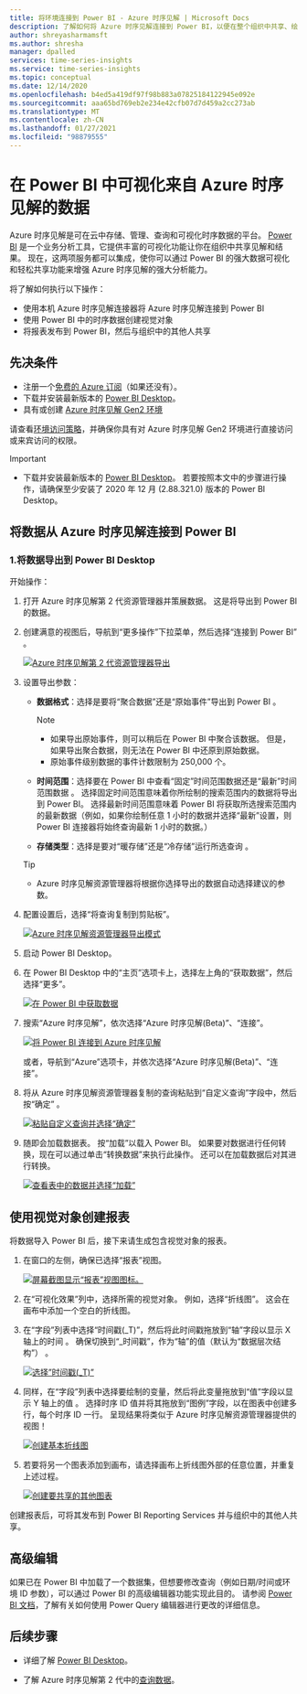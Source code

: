 ```yaml
---
title: 将环境连接到 Power BI - Azure 时序见解 | Microsoft Docs
description: 了解如何将 Azure 时序见解连接到 Power BI，以便在整个组织中共享、绘制图表和显示数据。
author: shreyasharmamsft
ms.author: shresha
manager: dpalled
services: time-series-insights
ms.service: time-series-insights
ms.topic: conceptual
ms.date: 12/14/2020
ms.openlocfilehash: b4ed5a419df97f98b883a07825184122945e092e
ms.sourcegitcommit: aaa65bd769eb2e234e42cfb07d7d459a2cc273ab
ms.translationtype: MT
ms.contentlocale: zh-CN
ms.lasthandoff: 01/27/2021
ms.locfileid: "98879555"
---
```

# <a name="visualize-data-from-azure-time-series-insights-in-power-bi"></a>在 Power BI 中可视化来自 Azure 时序见解的数据

Azure 时序见解是可在云中存储、管理、查询和可视化时序数据的平台。 [Power BI](https://powerbi.microsoft.com) 是一个业务分析工具，它提供丰富的可视化功能让你在组织中共享见解和结果。 现在，这两项服务都可以集成，使你可以通过 Power BI 的强大数据可视化和轻松共享功能来增强 Azure 时序见解的强大分析能力。

将了解如何执行以下操作：

* 使用本机 Azure 时序见解连接器将 Azure 时序见解连接到 Power BI
* 使用 Power BI 中的时序数据创建视觉对象
* 将报表发布到 Power BI，然后与组织中的其他人共享


## <a name="prerequisites"></a>先决条件

* 注册一个[免费的 Azure 订阅](https://azure.microsoft.com/free/)（如果还没有）。
* 下载并安装最新版本的 [Power BI Desktop](https://powerbi.microsoft.com/downloads/)。
* 具有或创建 [Azure 时序见解 Gen2 环境](./how-to-provision-manage.md)

请查看[环境访问策略](./concepts-access-policies.md)，并确保你具有对 Azure 时序见解 Gen2 环境进行直接访问或来宾访问的权限。 

> [!IMPORTANT]
> * 下载并安装最新版本的 [Power BI Desktop](https://powerbi.microsoft.com/downloads/)。 若要按照本文中的步骤进行操作，请确保至少安装了 2020 年 12 月 (2.88.321.0) 版本的 Power BI Desktop。 

## <a name="connect-data-from-azure-time-series-insights-to-power-bi"></a>将数据从 Azure 时序见解连接到 Power BI

### <a name="1-export-data-into-power-bi-desktop"></a>1.将数据导出到 Power BI Desktop

开始操作：

1. 打开 Azure 时序见解第 2 代资源管理器并策展数据。 这是将导出到 Power BI 的数据。
1. 创建满意的视图后，导航到“更多操作”下拉菜单，然后选择“连接到 Power BI” 。

    [![Azure 时序见解第 2 代资源管理器导出](media/how-to-connect-power-bi/export-from-explorer.jpg)](media/how-to-connect-power-bi/export-from-explorer.jpg#lightbox)

1. 设置导出参数：

   * **数据格式**：选择是要将“聚合数据”还是“原始事件”导出到 Power BI 。 

       > [!NOTE]
       > * 如果导出原始事件，则可以稍后在 Power BI 中聚合该数据。 但是，如果导出聚合数据，则无法在 Power BI 中还原到原始数据。 
       > * 原始事件级别数据的事件计数限制为 250,000 个。

   * **时间范围**：选择要在 Power BI 中查看“固定”时间范围数据还是“最新”时间范围数据 。 选择固定时间范围意味着你所绘制的搜索范围内的数据将导出到 Power BI。 选择最新时间范围意味着 Power BI 将获取所选搜索范围内的最新数据（例如，如果你绘制任意 1 小时的数据并选择“最新”设置，则 Power BI 连接器将始终查询最新 1 小时的数据。）
  
   * **存储类型**：选择是要对“暖存储”还是“冷存储”运行所选查询 。 

    > [!TIP]
    > * Azure 时序见解资源管理器将根据你选择导出的数据自动选择建议的参数。 

1. 配置设置后，选择“将查询复制到剪贴板”。

    [![Azure 时序见解资源管理器导出模式](media/how-to-connect-power-bi/choose-explorer-parameters.jpg)](media/how-to-connect-power-bi/choose-explorer-parameters.jpg#lightbox)

2. 启动 Power BI Desktop。
   
3. 在 Power BI Desktop 中的“主页”选项卡上，选择左上角的“获取数据”，然后选择“更多”。

    [![在 Power BI 中获取数据](media/how-to-connect-power-bi/get-data-power-bi.jpg)](media/how-to-connect-power-bi/get-data-power-bi.jpg#lightbox)

4. 搜索“Azure 时序见解”，依次选择“Azure 时序见解(Beta)”、“连接”。  

    [![将 Power BI 连接到 Azure 时序见解](media/how-to-connect-power-bi/select-tsi-connector.jpg)](media/how-to-connect-power-bi/select-tsi-connector.jpg#lightbox)

    或者，导航到“Azure”选项卡，并依次选择“Azure 时序见解(Beta)”、“连接”。

5. 将从 Azure 时序见解资源管理器复制的查询粘贴到“自定义查询”字段中，然后按“确定” 。

    [![粘贴自定义查询并选择“确定”](media/how-to-connect-power-bi/custom-query-load.png)](media/how-to-connect-power-bi/custom-query-load.png#lightbox)  

6.  随即会加载数据表。 按“加载”以载入 Power BI。 如果要对数据进行任何转换，现在可以通过单击“转换数据”来执行此操作。 还可以在加载数据后对其进行转换。

    [![查看表中的数据并选择“加载”](media/how-to-connect-power-bi/review-the-loaded-data-table.png)](media/how-to-connect-power-bi/review-the-loaded-data-table.png#lightbox)  

## <a name="create-a-report-with-visuals"></a>使用视觉对象创建报表

将数据导入 Power BI 后，接下来请生成包含视觉对象的报表。

1. 在窗口的左侧，确保已选择“报表”视图。

    [![屏幕截图显示“报表”视图图标。](media/how-to-connect-power-bi/select-the-report-view.png)](media/how-to-connect-power-bi/select-the-report-view.png#lightbox)

1. 在“可视化效果”列中，选择所需的视觉对象。 例如，选择“折线图”。 这会在画布中添加一个空白的折线图。

1.  在“字段”列表中选择“时间戳(_T)”，然后将此时间戳拖放到“轴”字段以显示 X 轴上的时间  。 确保切换到“_时间戳”，作为“轴”的值（默认为“数据层次结构”）  。

    [![选择”时间戳(_T)”](media/how-to-connect-power-bi/select-timestamp.png)](media/how-to-connect-power-bi/select-timestamp.png#lightbox)

1.  同样，在“字段”列表中选择要绘制的变量，然后将此变量拖放到“值”字段以显示 Y 轴上的值 。 选择时序 ID 值并将其拖放到“图例”字段，以在图表中创建多行，每个时序 ID 一行。 呈现结果将类似于 Azure 时序见解资源管理器提供的视图！ 

    [![创建基本折线图](media/how-to-connect-power-bi/power-bi-line-chart.png)](media/how-to-connect-power-bi/power-bi-line-chart.png#lightbox)

1. 若要将另一个图表添加到画布，请选择画布上折线图外部的任意位置，并重复上述过程。

    [![创建要共享的其他图表](media/how-to-connect-power-bi/power-bi-additional-charts.png)](media/how-to-connect-power-bi/power-bi-additional-charts.png#lightbox)

创建报表后，可将其发布到 Power BI Reporting Services 并与组织中的其他人共享。

## <a name="advanced-editing"></a>高级编辑
如果已在 Power BI 中加载了一个数据集，但想要修改查询（例如日期/时间或环境 ID 参数），可以通过 Power BI 的高级编辑器功能实现此目的。 请参阅 [Power BI 文档](/power-bi/desktop-query-overview)，了解有关如何使用 Power Query 编辑器进行更改的详细信息。 

## <a name="next-steps"></a>后续步骤

* 详细了解 [Power BI Desktop](/power-bi/desktop-query-overview)。

* 了解 Azure 时序见解第 2 代中的[查询数据](concepts-query-overview.md)。